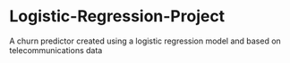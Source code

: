 # Logistic-Regression-Project
 A churn predictor created using a logistic regression model and based on telecommunications data
